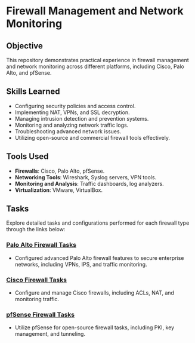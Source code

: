 # Firewall Management and Network Monitoring

## Objective
This repository demonstrates practical experience in firewall management and network monitoring across different platforms, including Cisco, Palo Alto, and pfSense.

## Skills Learned
- Configuring security policies and access control.
- Implementing NAT, VPNs, and SSL decryption.
- Managing intrusion detection and prevention systems.
- Monitoring and analyzing network traffic logs.
- Troubleshooting advanced network issues.
- Utilizing open-source and commercial firewall tools effectively.

## Tools Used
- **Firewalls**: Cisco, Palo Alto, pfSense.
- **Networking Tools**: Wireshark, Syslog servers, VPN tools.
- **Monitoring and Analysis**: Traffic dashboards, log analyzers.
- **Virtualization**: VMware, VirtualBox.

## Tasks
Explore detailed tasks and configurations performed for each firewall type through the links below:

### [Palo Alto Firewall Tasks](https://github.com/darpanne/Palo-Alto)
- Configured advanced Palo Alto firewall features to secure enterprise networks, including VPNs, IPS, and traffic monitoring.
  
### [Cisco Firewall Tasks](https://github.com/darpanne/Cisco)
- Configure and manage Cisco firewalls, including ACLs, NAT, and monitoring traffic.

### [pfSense Firewall Tasks](https://github.com/darpanne/pfSense)
- Utilize pfSense for open-source firewall tasks, including PKI, key management, and tunneling.


